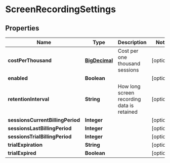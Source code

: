 
# ScreenRecordingSettings

## Properties
Name | Type | Description | Notes
------------ | ------------- | ------------- | -------------
**costPerThousand** | [**BigDecimal**](BigDecimal.md) | Cost per one thousand sessions |  [optional]
**enabled** | **Boolean** |  |  [optional]
**retentionInterval** | **String** | How long screen recording data is retained |  [optional]
**sessionsCurrentBillingPeriod** | **Integer** |  |  [optional]
**sessionsLastBillingPeriod** | **Integer** |  |  [optional]
**sessionsTrialBillingPeriod** | **Integer** |  |  [optional]
**trialExpiration** | **String** |  |  [optional]
**trialExpired** | **Boolean** |  |  [optional]



